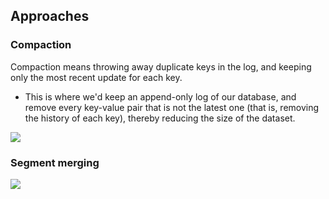 
## Approaches
### Compaction
Compaction means throwing away duplicate keys in the log, and keeping only the most recent update for each key.
- This is where we'd keep an append-only log of our database, and remove every key-value pair that is not the latest one (that is, removing the history of each key), thereby reducing the size of the dataset.

![](/assets/images/2022-03-07-20-36-56.png)

### Segment merging
![](/assets/images/2022-03-07-20-44-25.png)